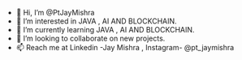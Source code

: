- 👋 Hi, I’m @PtJayMishra
- 👀 I’m interested in JAVA , AI AND BLOCKCHAIN.
- 🌱 I’m currently learning  JAVA , AI AND BLOCKCHAIN.
- 💞️ I’m looking to collaborate on new projects.
- 📫 Reach me  at Linkedin -Jay Mishra , Instagram- @pt_jaymishra
<!---
PtJayMishra/PtJayMishra is a ✨ special ✨ repository because its `README.md` (this file) appears on your GitHub profile.
You can click the Preview link to take a look at your changes.
--->
